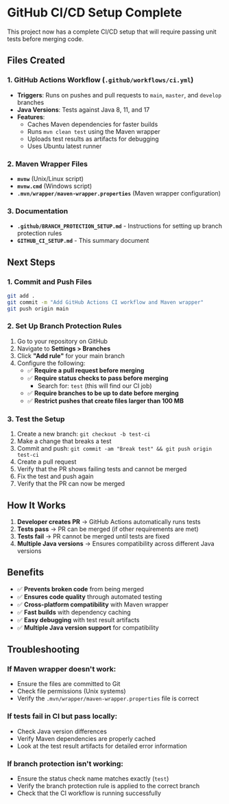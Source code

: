 # GitHub CI/CD Setup Complete

This project now has a complete CI/CD setup that will require passing unit tests before merging code.

## Files Created

### 1. GitHub Actions Workflow (`.github/workflows/ci.yml`)
- **Triggers**: Runs on pushes and pull requests to `main`, `master`, and `develop` branches
- **Java Versions**: Tests against Java 8, 11, and 17
- **Features**:
  - Caches Maven dependencies for faster builds
  - Runs `mvn clean test` using the Maven wrapper
  - Uploads test results as artifacts for debugging
  - Uses Ubuntu latest runner

### 2. Maven Wrapper Files
- **`mvnw`** (Unix/Linux script)
- **`mvnw.cmd`** (Windows script)
- **`.mvn/wrapper/maven-wrapper.properties`** (Maven wrapper configuration)

### 3. Documentation
- **`.github/BRANCH_PROTECTION_SETUP.md`** - Instructions for setting up branch protection rules
- **`GITHUB_CI_SETUP.md`** - This summary document

## Next Steps

### 1. Commit and Push Files
```bash
git add .
git commit -m "Add GitHub Actions CI workflow and Maven wrapper"
git push origin main
```

### 2. Set Up Branch Protection Rules
1. Go to your repository on GitHub
2. Navigate to **Settings > Branches**
3. Click **"Add rule"** for your main branch
4. Configure the following:
   - ✅ **Require a pull request before merging**
   - ✅ **Require status checks to pass before merging**
     - Search for: `test` (this will find our CI job)
   - ✅ **Require branches to be up to date before merging**
   - ✅ **Restrict pushes that create files larger than 100 MB**

### 3. Test the Setup
1. Create a new branch: `git checkout -b test-ci`
2. Make a change that breaks a test
3. Commit and push: `git commit -am "Break test" && git push origin test-ci`
4. Create a pull request
5. Verify that the PR shows failing tests and cannot be merged
6. Fix the test and push again
7. Verify that the PR can now be merged

## How It Works

1. **Developer creates PR** → GitHub Actions automatically runs tests
2. **Tests pass** → PR can be merged (if other requirements are met)
3. **Tests fail** → PR cannot be merged until tests are fixed
4. **Multiple Java versions** → Ensures compatibility across different Java versions

## Benefits

- ✅ **Prevents broken code** from being merged
- ✅ **Ensures code quality** through automated testing
- ✅ **Cross-platform compatibility** with Maven wrapper
- ✅ **Fast builds** with dependency caching
- ✅ **Easy debugging** with test result artifacts
- ✅ **Multiple Java version support** for compatibility

## Troubleshooting

### If Maven wrapper doesn't work:
- Ensure the files are committed to Git
- Check file permissions (Unix systems)
- Verify the `.mvn/wrapper/maven-wrapper.properties` file is correct

### If tests fail in CI but pass locally:
- Check Java version differences
- Verify Maven dependencies are properly cached
- Look at the test result artifacts for detailed error information

### If branch protection isn't working:
- Ensure the status check name matches exactly (`test`)
- Verify the branch protection rule is applied to the correct branch
- Check that the CI workflow is running successfully
